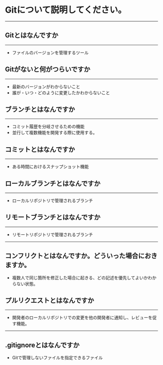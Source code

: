 # Gitについて説明してください。
***
## Gitとはなんですか
---
- ファイルのバージョンを管理するツール
## Gitがないと何がつらいですか
---
- 最新のバージョンがわからないこと
- 誰が・いつ・どのように変更したかわからないこと
## ブランチとはなんですか
---
- コミット履歴を分岐させるための機能
- 並行して複数機能を開発する際に使用する。
## コミットとはなんですか
---
- ある時間におけるスナップショット機能
## ローカルブランチとはなんですか
---
- ローカルリポジトリで管理されるブランチ
## リモートブランチとはなんですか
---
- リモートリポジトリで管理されるブランチ
---
## コンフリクトとはなんですか。どういった場合におきますか。
- 複数人で同じ箇所を修正した場合に起きる、どの記述を優先してよいかわからない状態。
## プルリクエストとはなんですか
---
- 開発者のローカルリポジトリでの変更を他の開発者に通知し、レビューを促す機能。
---
## .gitignoreとはなんですか
- Gitで管理しないファイルを指定できるファイル